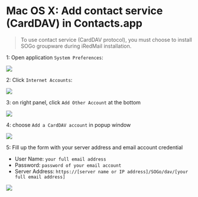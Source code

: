 # Mac OS X: Add contact service (CardDAV) in Contacts.app

> To use contact service (CardDAV protocol), you must choose to install
> SOGo groupware during iRedMail installation.

1: Open application `System Preferences`:

![](./images/sogo/macosx.system.preferences.png)

2: Click `Internet Accounts`:

![](./images/sogo/macosx.internet.accounts.png)

3: on right panel, click `Add Other Account` at the bottom

![](./images/sogo/macosx.add.other.account.png)

4: choose `Add a CardDAV account` in popup window

![](./images/sogo/macosx.choose.account.type.carddav.png)

5: Fill up the form with your server address and email account credential

* User Name: `your full email address`
* Password: `password of your email account`
* Server Address: `https://[server name or IP address]/SOGo/dav/[your full email address]`

![](./images/sogo/macosx.add.carddav.account.png)

